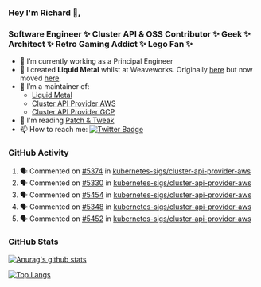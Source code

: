 ### Hey I'm Richard 👋, 

<h3 align="left">Software Engineer ✨ Cluster API & OSS Contributor ✨ Geek ✨ Architect ✨ Retro Gaming Addict ✨ Lego Fan ✨</h3>

- 🔭 I’m currently working as a Principal Engineer
- 📯 I created **Liquid Metal** whilst at Weaveworks. Originally [here](https://github.com/weaveworks-liquidmetal) but now moved [here](https://github.com/liquidmetal-dev).
- 👯 I’m a maintainer of:
  -  [Liquid Metal](https://github.com/liquidmetal-dev)
  -  [Cluster API Provider AWS](https://github.com/kubernetes-sigs/cluster-api-provider-aws)
  -  [Cluster API Provider GCP](https://github.com/kubernetes-sigs/cluster-api-provider-gcp)
- 💬 I'm reading [Patch & Tweak](https://bjooks.com/products/patch-tweak-exploring-modular-synthesis)
- 📫 How to reach me: [![Twitter Badge](https://img.shields.io/badge/-@fruit_case-00acee?style=flat&logo=Twitter&logoColor=white)](https://twitter.com/intent/follow?screen_name=fruit_case "Follow on Twitter")

### GitHub Activity 

<!--START_SECTION:activity-->
1. 🗣 Commented on [#5374](https://github.com/kubernetes-sigs/cluster-api-provider-aws/pull/5374#issuecomment-2780638307) in [kubernetes-sigs/cluster-api-provider-aws](https://github.com/kubernetes-sigs/cluster-api-provider-aws)
2. 🗣 Commented on [#5330](https://github.com/kubernetes-sigs/cluster-api-provider-aws/pull/5330#issuecomment-2778833555) in [kubernetes-sigs/cluster-api-provider-aws](https://github.com/kubernetes-sigs/cluster-api-provider-aws)
3. 🗣 Commented on [#5454](https://github.com/kubernetes-sigs/cluster-api-provider-aws/pull/5454#issuecomment-2778087941) in [kubernetes-sigs/cluster-api-provider-aws](https://github.com/kubernetes-sigs/cluster-api-provider-aws)
4. 🗣 Commented on [#5348](https://github.com/kubernetes-sigs/cluster-api-provider-aws/pull/5348#issuecomment-2778080212) in [kubernetes-sigs/cluster-api-provider-aws](https://github.com/kubernetes-sigs/cluster-api-provider-aws)
5. 🗣 Commented on [#5452](https://github.com/kubernetes-sigs/cluster-api-provider-aws/pull/5452#issuecomment-2777626624) in [kubernetes-sigs/cluster-api-provider-aws](https://github.com/kubernetes-sigs/cluster-api-provider-aws)
<!--END_SECTION:activity-->

### GitHub Stats

[![Anurag's github stats](https://github-readme-stats.vercel.app/api?username=richardcase&count_private=true&show_icons=true)](https://github.com/anuraghazra/github-readme-stats)

[![Top Langs](https://github-readme-stats.vercel.app/api/top-langs/?username=richardcase&hide=html&layout=compact)](https://github.com/anuraghazra/github-readme-stats)
